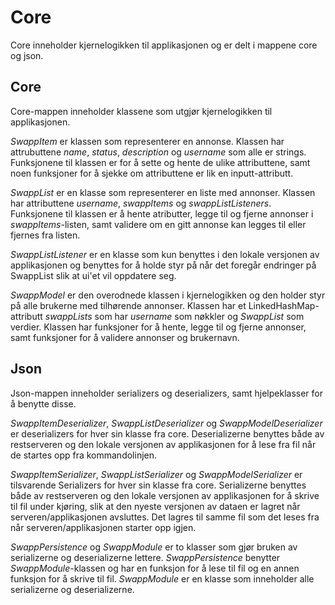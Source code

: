 # Core

Core inneholder kjernelogikken til applikasjonen og er delt i mappene core og json.

## Core

Core-mappen inneholder klassene som utgjør kjernelogikken til applikasjonen.

*SwappItem* er klassen som representerer en annonse. Klassen har attrubuttene *name*, *status*, *description* og *username* som alle er strings. Funksjonene til klassen er for å sette og hente de ulike attributtene, samt noen funksjoner for å sjekke om attributtene er lik en inputt-attributt. 

*SwappList* er en klasse som representerer en liste med annonser. Klassen har attributtene *username*, *swappItems* og *swappListListeners*. Funksjonene til klassen er å hente atributter, legge til og fjerne annonser i *swappItems*-listen, samt validere om en gitt annonse kan legges til eller fjernes fra listen.

*SwappListListener* er en klasse som kun benyttes i den lokale versjonen av applikasjonen og benyttes for å holde styr på når det foregår endringer på SwappList slik at ui'et vil oppdatere seg. 

*SwappModel* er den overodnede klassen i kjernelogikken og den holder styr på alle brukerne med tilhørende annonser. Klassen har et LinkedHashMap-attributt *swappLists* som har *username* som nøkkler og *SwappList* som verdier. Klassen har funksjoner for å hente, legge til og fjerne annonser, samt funksjoner for å validere annonser og brukernavn.

## Json

Json-mappen inneholder serializers og deserializers, samt hjelpeklasser for å benytte disse.

*SwappItemDeserializer*, *SwappListDeserializer* og *SwappModelDeserializer* er deserializers for hver sin klasse fra core. Deserializerne benyttes både av restserveren og den lokale versjonen av applikasjonen for å lese fra fil når de startes opp fra kommandolinjen.

*SwappItemSerializer*, *SwappListSerializer* og *SwappModelSerializer* er tilsvarende Serializers for hver sin klasse fra core. Serializerne benyttes både av restserveren og den lokale versjonen av applikasjonen for å skrive til fil under kjøring, slik at den nyeste versjonen av dataen er lagret når serveren/applikasjonen avsluttes. Det lagres til samme fil som det leses fra når serveren/applikasjonen starter opp igjen.

*SwappPersistence* og *SwappModule* er to klasser som gjør bruken av serializerne og deserializerne lettere. *SwappPersistence* benytter *SwappModule*-klassen og har en funksjon for å lese til fil og en annen funksjon for å skrive til fil. *SwappModule* er en klasse som inneholder alle serializerne og deserializerne.
